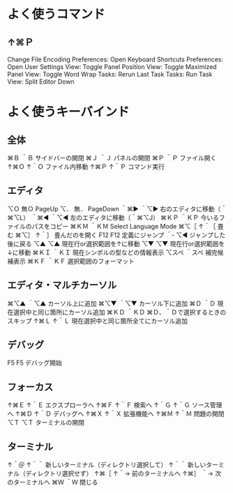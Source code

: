 
# よく使うコマンド

## ↑⌘Ｐ
Change File Encoding
Preferences: Open Keyboard Shortcuts
Preferences: Open User Settings
View: Toggle Panel Position
View: Toggle Maximized Panel
View: Toggle Word Wrap
Tasks: Rerun Last Task
Tasks: Run Task
View: Split Editor Down

# よく使うキーバインド

## 全体
⌘Ｂ   ＾Ｂ   サイドバーの開閉
⌘Ｊ   ＾Ｊ   パネルの開閉
⌘Ｐ   ＾Ｐ   ファイル開く
↑⌘Ｏ ↑＾Ｏ ファイル内移動
↑⌘Ｐ ↑＾Ｐ コマンド実行

## エディタ
⌥Ｏ     無Ｏ     PageUp
⌥．     無．     PageDown
＾⌘▶   ＾⌥▶   右のエディタに移動（＾⌘⌥L）
＾⌘◀   ＾⌥◀   左のエディタに移動（＾⌘⌥J）
⌘ＫＰ   ＾ＫＰ   今いるファイルのパスをコピー
⌘ＫＭ   ＾ＫＭ   Select Language Mode
⌘⌥［   ↑＾［   畳む
⌘⌥］   ↑＾］   畳んだのを開く
F12       F12     定義にジャンプ
＾‐      ⌥◀    ジャンプした後に戻る
⌥▲      ⌥▲    現在行or選択範囲を↑に移動
⌥▼      ⌥▼    現在行or選択範囲を↓に移動
⌘ＫＩ   ＾ＫＩ   現在シンボルの型などの情報表示
⌥スペ   ＾スペ   補完候補表示
⌘ＫＦ   ＾ＫＦ   選択範囲のフォーマット

## エディタ・マルチカーソル
⌘⌥▲   ＾⌥▲   カーソル上に追加
⌘⌥▼   ＾⌥▼   カーソル下に追加
⌘Ｄ     ＾Ｄ     現在選択中と同じ箇所にカーソル追加
⌘ＫＤ   ＾ＫＤ   ⌘Ｄ、＾Ｄで選択するときのスキップ
↑⌘Ｌ   ↑＾Ｌ   現在選択中と同じ箇所全てにカーソル追加

## デバッグ
F5        F5      デバッグ開始

## フォーカス
↑⌘Ｅ ↑＾Ｅ エクスプローラへ
↑⌘Ｆ ↑＾Ｆ 検索へ
↑＾Ｇ ↑＾Ｇ ソース管理へ
↑⌘Ｄ ↑＾Ｄ デバッグへ
↑⌘Ｘ ↑＾Ｘ 拡張機能へ
↑⌘Ｍ ↑＾Ｍ 問題の開閉
⌥Ｔ   ⌥Ｔ   ターミナルの開閉

## ターミナル
↑＾＠ ↑＾＾ 新しいターミナル（ディレクトリ選択して）
↑＾＾        新しいターミナル（ディレクトリ選択せず）
↑⌘［ ↑＾→ 前のターミナルへ
↑⌘］ ＾→   次のターミナルへ
⌘Ｗ   ＾Ｗ   閉じる

